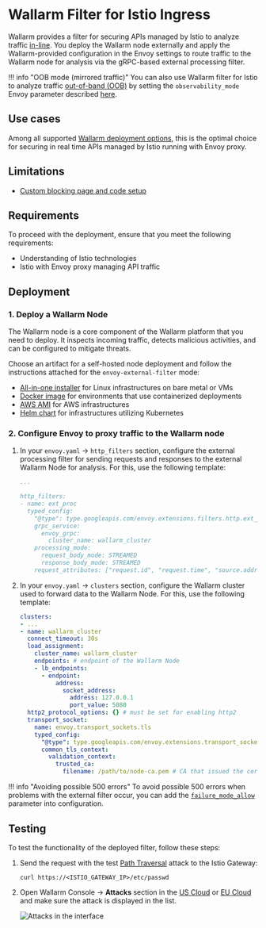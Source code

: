 [attacks-in-ui-image]:              ../../images/admin-guides/test-attacks-quickstart.png
[custom-blocking-page-docs]:        ../../admin-en/configuration-guides/configure-block-page-and-code.md
[ptrav-attack-docs]:                ../../attacks-vulns-list.md#path-traversal
[multitenancy-overview]:            ../multi-tenant/overview.md
[applications-docs]:                ../../user-guides/settings/applications.md
[available-filtration-modes]:       ../../admin-en/configure-wallarm-mode.md#available-filtration-modes
[ui-filtration-mode]:              ../../admin-en/configure-wallarm-mode.md#general-filtration-rule-in-wallarm-console
[self-hosted-connector-node-helm-conf]: ../native-node/helm-chart-conf.md

# Wallarm Filter for Istio Ingress

Wallarm provides a filter for securing APIs managed by Istio to analyze traffic [in-line](../inline/overview.md). You deploy the Wallarm node externally and apply the Wallarm-provided configuration in the Envoy settings to route traffic to the Wallarm node for analysis via the gRPC-based external processing filter.

!!! info "OOB mode (mirrored traffic)"
    You can also use Wallarm filter for Istio to analyze traffic [out-of-band (OOB)](../oob/overview.md) by setting the `observability_mode` Envoy parameter described [here](https://www.envoyproxy.io/docs/envoy/latest/api-v3/extensions/filters/http/ext_proc/v3/ext_proc.proto#envoy-v3-api-msg-extensions-filters-http-ext-proc-v3-externalprocessor).

## Use cases

Among all supported [Wallarm deployment options](../supported-deployment-options.md), this is the optimal choice for securing in real time APIs managed by Istio running with Envoy proxy.

## Limitations

* [Custom blocking page and code setup][custom-blocking-page-docs]

## Requirements

To proceed with the deployment, ensure that you meet the following requirements:

* Understanding of Istio technologies
* Istio with Envoy proxy managing API traffic

## Deployment

### 1. Deploy a Wallarm Node

The Wallarm node is a core component of the Wallarm platform that you need to deploy. It inspects incoming traffic, detects malicious activities, and can be configured to mitigate threats.

Choose an artifact for a self-hosted node deployment and follow the instructions attached for the `envoy-external-filter` mode:

* [All-in-one installer](../native-node/all-in-one.md) for Linux infrastructures on bare metal or VMs
* [Docker image](../native-node/docker-image.md) for environments that use containerized deployments
* [AWS AMI](../native-node/aws-ami.md) for AWS infrastructures
* [Helm chart](../native-node/helm-chart.md) for infrastructures utilizing Kubernetes

### 2. Configure Envoy to proxy traffic to the Wallarm node

1. In your `envoy.yaml` → `http_filters` section, configure the external processing filter for sending requests and responses to the external Wallarm Node for analysis. For this, use the following template:

    ```yaml
    ...

    http_filters:
    - name: ext_proc
      typed_config:
        "@type": type.googleapis.com/envoy.extensions.filters.http.ext_proc.v3.ExternalProcessor
        grpc_service:
          envoy_grpc:
            cluster_name: wallarm_cluster
        processing_mode:
          request_body_mode: STREAMED
          response_body_mode: STREAMED
        request_attributes: ["request.id", "request.time", "source.address"]
    ```
1. In your `envoy.yaml` → `clusters` section, configure the Wallarm cluster used to forward data to the Wallarm Node. For this, use the following template:

    ```yaml
    clusters:
    - ...
    - name: wallarm_cluster
      connect_timeout: 30s
      load_assignment:
        cluster_name: wallarm_cluster
        endpoints: # endpoint of the Wallarm Node
        - lb_endpoints:
          - endpoint:
              address:
                socket_address:
                  address: 127.0.0.1
                  port_value: 5080
      http2_protocol_options: {} # must be set for enabling http2
      transport_socket:
        name: envoy.transport_sockets.tls
        typed_config:
          "@type": type.googleapis.com/envoy.extensions.transport_sockets.tls.v3.UpstreamTlsContext
          common_tls_context:
            validation_context:
              trusted_ca:
                filename: /path/to/node-ca.pem # CA that issued the certificate used by the Node instance
    ```

!!! info "Avoiding possible 500 errors"
    To avoid possible 500 errors when problems with the external filter occur, you can add the [`failure_mode_allow`](https://www.envoyproxy.io/docs/envoy/latest/api-v3/extensions/filters/http/ext_proc/v3/ext_proc.proto) parameter into configuration.

## Testing

To test the functionality of the deployed filter, follow these steps:

1. Send the request with the test [Path Traversal][ptrav-attack-docs] attack to the Istio Gateway:

    ```
    curl https://<ISTIO_GATEWAY_IP>/etc/passwd
    ```
1. Open Wallarm Console → **Attacks** section in the [US Cloud](https://us1.my.wallarm.com/attacks) or [EU Cloud](https://my.wallarm.com/attacks) and make sure the attack is displayed in the list.

    ![Attacks in the interface][attacks-in-ui-image]
